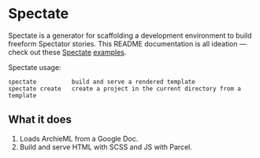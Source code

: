 # Spectate

Spectate is a generator for scaffolding a development environment to build freeform Spectator stories. This README documentation is all ideation — check out these [Spectate](https://github.com/spec-journalism/biomedical-money) [examples](https://github.com/spec-journalism/linguistics-major).

Spectate usage:
```
spectate          build and serve a rendered template
spectate create   create a project in the current directory from a template
```

## What it does

1. Loads ArchieML from a Google Doc.
2. Build and serve HTML with SCSS and JS with Parcel.
